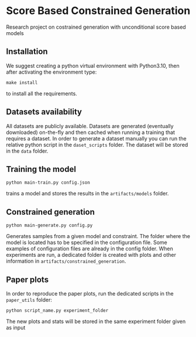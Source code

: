 # Score Based Constrained Generation
Research project on costrained generation with unconditional score based models

## Installation
We suggest creating a python virtual environment with Python3.10, then after activating the environment type:
```
make install
```
to install all the requirements.

## Datasets availability
All datasets are publicly available.
Datasets are generated (eventually downloaded) on-the-fly and then cached when running a training that requires a dataset. In order to generate a dataset manually you can run the relative python script in the `daset_scripts` folder. The dataset will be stored in the `data` folder.

## Training the model
```
python main-train.py config.json
```
trains a model and stores the results in the `artifacts/models` folder.

## Constrained generation
```
python main-generate.py config.py
```
Generates samples from a given model and constraint. The folder where the model is located has to be specified in the configuration file.
Some examples of configuration files are already in the config folder.
When experiments are run, a dedicated folder is created with plots and other information in `artifacts/constrained_generation`. 

## Paper plots
In order to reproduce the paper plots, run the dedicated scripts in the `paper_utils` folder:
``` 
python script_name.py experiment_folder
```
The new plots and stats will be stored in the same experiment folder given as input
